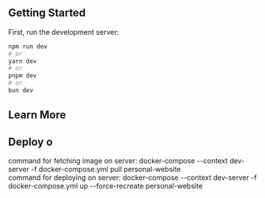 ## Getting Started

First, run the development server:

```bash
npm run dev
# or
yarn dev
# or
pnpm dev
# or
bun dev
```

## Learn More

## Deploy o

command for fetching image on server: docker-compose --context dev-server -f docker-compose.yml pull personal-website  
command for deploying on server: docker-compose --context dev-server -f docker-compose.yml up --force-recreate personal-website
